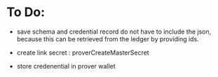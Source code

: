 # To Do:
- save schema and credential record do not have to include the json, because this can be retrieved from the ledger by providing ids.


- create link secret : proverCreateMasterSecret
- store credenential in prover wallet
